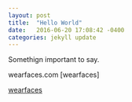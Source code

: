 ```yaml
---
layout: post
title:  "Hello World"
date:   2016-06-20 17:08:42 -0400
categories: jekyll update
---
```

Somethign important to say.

wearfaces.com [wearfaces]


[wearfaces](http://wearfaces.com)
